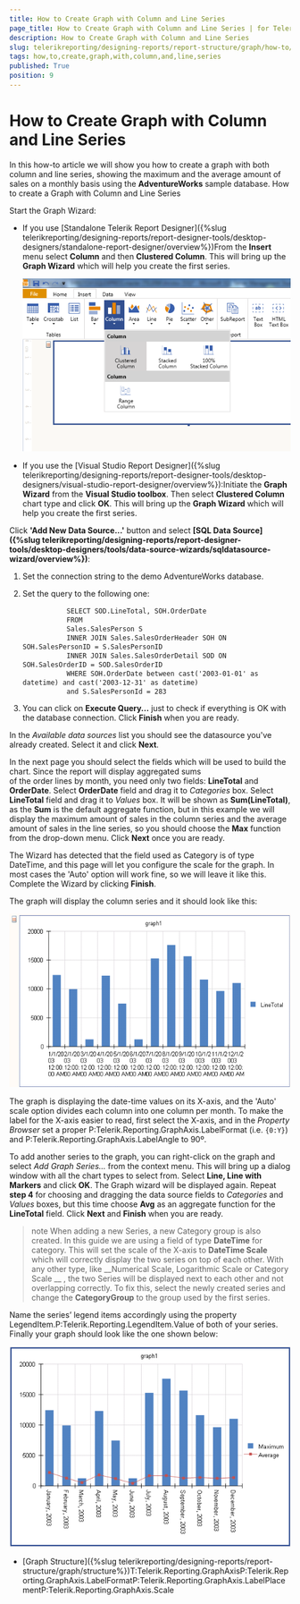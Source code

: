 ```yaml
---
title: How to Create Graph with Column and Line Series
page_title: How to Create Graph with Column and Line Series | for Telerik Reporting Documentation
description: How to Create Graph with Column and Line Series
slug: telerikreporting/designing-reports/report-structure/graph/how-to/how-to-create-graph-with-column-and-line-series
tags: how,to,create,graph,with,column,and,line,series
published: True
position: 9
---
```


# How to Create Graph with Column and Line Series



In this how-to article we will show you how to create a graph with both column and line series, showing the maximum
        and the average amount of sales on a monthly basis using the __AdventureWorks__ sample database.
      How to create a Graph with Column and Line Series

Start the Graph Wizard:

* If you use [Standalone Telerik Report Designer]({%slug telerikreporting/designing-reports/report-designer-tools/desktop-designers/standalone-report-designer/overview%})From the __Insert__ menu select __Column__ and then __Clustered Column__.
                  This will bring up the __Graph Wizard__ which will help you create the first series.
                  
  ![select Column](images/Graph/HowToBarLineSeries/selectColumn.png)

* If you use the [Visual Studio Report Designer]({%slug telerikreporting/designing-reports/report-designer-tools/desktop-designers/visual-studio-report-designer/overview%}):Initiate the __Graph Wizard__ from the __Visual Studio toolbox__. Then select __Clustered Column__ chart type and click 
                  __OK__. 
                  This will bring up the __Graph Wizard__ which will help you create the first series.
                

Click __'Add New Data Source...'__ button and select 
              __[SQL Data Source]({%slug telerikreporting/designing-reports/report-designer-tools/desktop-designers/tools/data-source-wizards/sqldatasource-wizard/overview%})__:
            

1. Set the connection string to the demo AdventureWorks database.

1. Set the query to the following one:

	
                  SELECT SOD.LineTotal, SOH.OrderDate
                  FROM
                  Sales.SalesPerson S
                  INNER JOIN Sales.SalesOrderHeader SOH ON SOH.SalesPersonID = S.SalesPersonID
                  INNER JOIN Sales.SalesOrderDetail SOD ON SOH.SalesOrderID = SOD.SalesOrderID
                  WHERE SOH.OrderDate between cast('2003-01-01' as datetime) and cast('2003-12-31' as datetime)
                  and S.SalesPersonId = 283
                



1. You can click on __Execute Query...__ just to check if everything is OK with the database connection.
                  Click __Finish__ when you are ready.
                

In the *Available data sources* list you should see the datasource you've already created.
              Select it and click __Next__.
            

In the next page you should select the fields which will be used to build the chart. Since the report will display aggregated sums              
              of the order lines by month, you need only two fields: __LineTotal__ and __OrderDate__.
              Select __OrderDate__ field and drag it to *Categories* box.
              Select __LineTotal__ field and drag it to *Values* box.
              It will be shown as __Sum(LineTotal)__, as the __Sum__ is the default aggregate function,
              but in this example we will display the maximum amount of sales in the column series and the average amount of sales in the
              line series, so you should choose the __Max__ function from the drop-down menu. Click __Next__ once you are ready.
            

The Wizard has detected that the field used as Category is of type DateTime, and this page will let you configure the scale for the graph. In most cases the
              'Auto' option will work fine, so we will leave it like this. Complete the Wizard by clicking __Finish__.
            

The graph will display the column series and it should look like this:
              
  ![Graph Layout 1](images/Graph/HowToBarLineSeries/GraphLayout1.png)

The graph is displaying the date-time values on its X-axis, and the 'Auto' scale option divides each column into one column per month.
              To make the label for the X-axis easier to read, first select the X-axis, and in the *Property Browser* set a proper
              P:Telerik.Reporting.GraphAxis.LabelFormat
              (i.e. `{0:Y}`) and
              P:Telerik.Reporting.GraphAxis.LabelAngle
               to 90º.
            

To add another series to the graph, you can right-click on the graph and select *Add Graph Series…* 
              from the context menu. This will bring up a dialog window with all the chart types to select from. 
              Select __Line, Line with Markers__ and click __OK__. 
              The Graph wizard will be displayed again. Repeat __step 4__ for choosing and dragging the data source fields to 
              *Categories* and *Values* boxes, but this time choose __Avg__ 
              as an aggregate function for the __LineTotal__ field. Click __Next__ and __Finish__ when you are ready.
            

>note When adding a new Series, a new Category group is also created. In this guide we are using a field of type  __DateTime__  for category. This will                 set the scale of the X-axis to  __DateTime Scale__  which will correctly display the two series on top of each other. With any other type, like                  __Numerical Scale, Logarithmic Scale or Category Scale __ , the two Series will be displayed next to each other and not overlapping correctly.              To fix this, select the newly created series and change the  __CategoryGroup__  to the group used by the first series.              


Name the series’ legend items accordingly using the property LegendItem.P:Telerik.Reporting.LegendItem.Value of both of your series.
              Finally your graph should look like the one shown below:
              
  ![Graph Layout 3](images/Graph/HowToBarLineSeries/GraphLayout3.png)

 * [Graph Structure]({%slug telerikreporting/designing-reports/report-structure/graph/structure%})T:Telerik.Reporting.GraphAxisP:Telerik.Reporting.GraphAxis.LabelFormatP:Telerik.Reporting.GraphAxis.LabelPlacementP:Telerik.Reporting.GraphAxis.Scale

